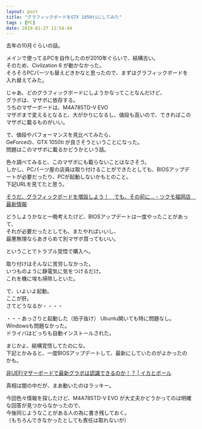 ```yaml
---
layout: post
title: "グラフィックボードをGTX 1050tiにしてみた"
tags : [PC]
date: 2019-01-27 13:54:44
---
```


去年の10月ぐらいの話。  

メインで使ってるPCを自作したのが2010年ぐらいで、結構古い。  
そのため、Civlization 6 が動かなかった。  
そろそろPCパーツも替えどきかなと思ったので、まずはグラフィックボードを入れ替えてみた。  

じゃあ、どのグラフィックボードにしようかなってことなんだけど、  
グラボは、マザボに依存する。  
うちのマザーボードは、M4A785TD-V EVO  
マザボまで変えるとなると、大がかりになるし、値段も高いので、できればこのマザボに載るものがいい。  

で、値段やパフォーマンスを見比べてみたら、  
GeForceの、GTX 1050ti が良さそうということになった。  
問題はこのマザボに載るかどうかという話。  

色々調べてみると、このマザボにも載らないことはなさそう。  
しかし、PCパーツ屋の店員は取り付けることができたとしても、BIOSアップデートが必要だったり、PCが起動しないかもとのこと。  
下記URLを見てたと思う。  

[そうだ、グラフィックボードを増設しよう！　でも、その前に... - ツクモ福岡店　最新情報](https://blog.tsukumo.co.jp/fukuoka/2015/08/post_116.html)


どうしようかなと一晩考えたけど、BIOSアップデートは一度やったことがあって、  
それが必要だったとしても、またやればいいし、  
最悪無理ならあきらめて別マザボ買ってもいい。  

ということでトラブル覚悟で購入へ。  



取り付けはそんなに苦労しなかった。  
いつものように静電気に気をつけるだけ。  
これを機に埃も掃除しといた。  

で、いよいよ起動。  
ここが肝。  
さてどうなるか・・・・


・・・あっさりと起動した（拍子抜け）
Ubuntu開いても特に問題なし。  
Windowsも問題なかった。  
ドライバはどっちも自動インストールされた。  

まじかよ、結構覚悟してたのにな。  
下記とかみると、一度BIOSアップデートして、最新にしていたのがよかったのかも。  

[非UEFIマザーボードで最新グラボは認識できるのか！？ | イカとボール](https://squid-and-ball.net/archives/446)

真相は闇の中だが、まあ動いたのはラッキー。  



今回色々情報を探したけど、M4A785TD-V EVO が大丈夫かどうかってのは明確な回答が見つからなかったので、  
今後同じようなことがある人の為に書き残しておく。  
（もちろんできなかったとしても責任は取れないが）  








